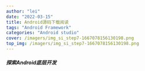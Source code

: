 ```yaml
---
author: "lei"
date: "2022-03-15"
title: Android源码下载阅读
tags: "Android Framework"
categories: "Android studio"
cover: /imagers/img_si_step7-1667078156130198.png
top_img: /imagers/img_si_step7-1667078156130198.png
---
```


##### 探索Android底层开发



